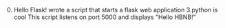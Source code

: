 0. Hello Flask!
wrote a script that starts a flask web application 
3.python is cool
This script listens on port 5000 and displays "Hello HBNB!"
